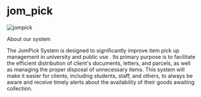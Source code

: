 # jom_pick

![jompick](https://github.com/zahir248/jom_pick/assets/90888537/cc27644b-758a-43af-9f34-7760f2ffe7dd)

About our system

The JomPick System is designed to significantly improve item pick up
management in university and public use . Its primary purpose is to facilitate the
efficient distribution of client's documents, letters, and parcels, as well as managing
the proper disposal of unnecessary items. This system will make it easier for clients,
including students, staff, and others, to always be aware and receive timely alerts
about the availability of their goods awaiting collection.
